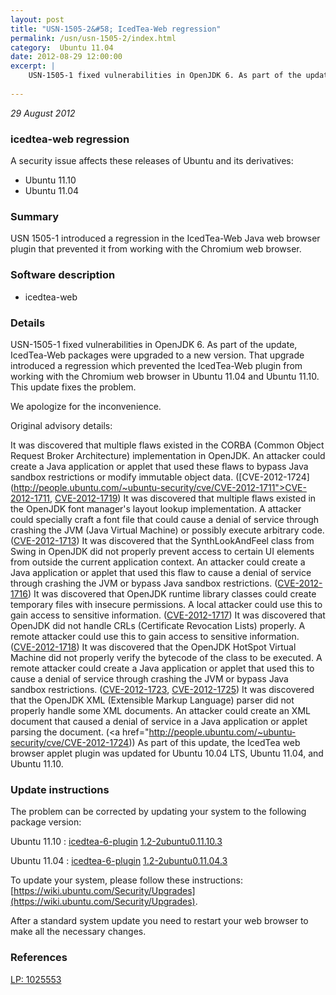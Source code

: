 ```yaml
---
layout: post
title: "USN-1505-2&#58; IcedTea-Web regression"
permalink: /usn/usn-1505-2/index.html
category:  Ubuntu 11.04
date: 2012-08-29 12:00:00
excerpt: |
    USN-1505-1 fixed vulnerabilities in OpenJDK 6. As part of the update, IcedTea-Web packages were upgraded to a new version. That upgrade introduced a regression which prevented the IcedTea-Web plugin from working with the Chromium web browser in Ubuntu 11.04 and Ubuntu 11.10. This update fixes the problem.
    
--- 
```

 
 

*29 August 2012*

### icedtea-web regression

A security issue affects these releases of Ubuntu and its derivatives:

* Ubuntu 11.10
* Ubuntu 11.04

### Summary

USN 1505-1 introduced a regression in the IcedTea-Web Java web browser plugin that prevented it from working with the Chromium web browser.

### Software description

* icedtea-web 

### Details

USN-1505-1 fixed vulnerabilities in OpenJDK 6. As part of the update, IcedTea-Web packages were upgraded to a new version. That upgrade introduced a regression which prevented the IcedTea-Web plugin from working with the Chromium web browser in Ubuntu 11.04 and Ubuntu 11.10. This update fixes the problem.

We apologize for the inconvenience.

Original advisory details:

 It was discovered that multiple flaws existed in the CORBA (Common Object Request Broker Architecture) implementation in OpenJDK. An attacker could create a Java application or applet that used these flaws to bypass Java sandbox restrictions or modify immutable object data. ([CVE-2012-1724](http://people.ubuntu.com/~ubuntu-security/cve/CVE-2012-1711">CVE-2012-1711</a>, <a href="http://people.ubuntu.com/~ubuntu-security/cve/CVE-2012-1719">CVE-2012-1719</a>) It was discovered that multiple flaws existed in the OpenJDK font manager&#39;s layout lookup implementation. A attacker could specially craft a font file that could cause a denial of service through crashing the JVM (Java Virtual Machine) or possibly execute arbitrary code. (<a href="http://people.ubuntu.com/~ubuntu-security/cve/CVE-2012-1713">CVE-2012-1713</a>) It was discovered that the SynthLookAndFeel class from Swing in OpenJDK did not properly prevent access to certain UI elements from outside the current application context. An attacker could create a Java application or applet that used this flaw to cause a denial of service through crashing the JVM or bypass Java sandbox restrictions. (<a href="http://people.ubuntu.com/~ubuntu-security/cve/CVE-2012-1716">CVE-2012-1716</a>) It was discovered that OpenJDK runtime library classes could create temporary files with insecure permissions. A local attacker could use this to gain access to sensitive information. (<a href="http://people.ubuntu.com/~ubuntu-security/cve/CVE-2012-1717">CVE-2012-1717</a>) It was discovered that OpenJDK did not handle CRLs (Certificate Revocation Lists) properly. A remote attacker could use this to gain access to sensitive information. (<a href="http://people.ubuntu.com/~ubuntu-security/cve/CVE-2012-1718">CVE-2012-1718</a>) It was discovered that the OpenJDK HotSpot Virtual Machine did not properly verify the bytecode of the class to be executed. A remote attacker could create a Java application or applet that used this to cause a denial of service through crashing the JVM or bypass Java sandbox restrictions. (<a href="http://people.ubuntu.com/~ubuntu-security/cve/CVE-2012-1723">CVE-2012-1723</a>, <a href="http://people.ubuntu.com/~ubuntu-security/cve/CVE-2012-1725">CVE-2012-1725</a>) It was discovered that the OpenJDK XML (Extensible Markup Language) parser did not properly handle some XML documents. An attacker could create an XML document that caused a denial of service in a Java application or applet parsing the document. (<a href="http://people.ubuntu.com/~ubuntu-security/cve/CVE-2012-1724)) As part of this update, the IcedTea web browser applet plugin was updated for Ubuntu 10.04 LTS, Ubuntu 11.04, and Ubuntu 11.10. 

### Update instructions

The problem can be corrected by updating your system to the following package version:

Ubuntu 11.10
 : [icedtea-6-plugin](https://launchpad.net/ubuntu/+source/icedtea-web) <span> [1.2-2ubuntu0.11.10.3](https://launchpad.net/ubuntu/+source/icedtea-web/1.2-2ubuntu0.11.10.3) </span> 

Ubuntu 11.04
 : [icedtea-6-plugin](https://launchpad.net/ubuntu/+source/icedtea-web) <span> [1.2-2ubuntu0.11.04.3](https://launchpad.net/ubuntu/+source/icedtea-web/1.2-2ubuntu0.11.04.3) </span> 

To update your system, please follow these instructions: [https://wiki.ubuntu.com/Security/Upgrades](https://wiki.ubuntu.com/Security/Upgrades).

After a standard system update you need to restart your web browser to make all the necessary changes. 

### References

 
 [LP: 1025553](https://launchpad.net/bugs/1025553)
 

